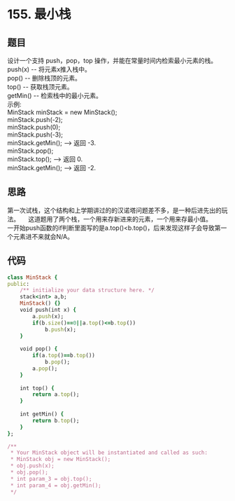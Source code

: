 # 155. 最小栈
## 题目
设计一个支持 push，pop，top 操作，并能在常量时间内检索最小元素的栈。  
push(x) -- 将元素x推入栈中。  
pop() -- 删除栈顶的元素。  
top() -- 获取栈顶元素。  
getMin() -- 检索栈中的最小元素。  
示例:                                  
MinStack minStack = new MinStack();   
minStack.push(-2);  
minStack.push(0);    
minStack.push(-3);                 
minStack.getMin();   --> 返回 -3.     
minStack.pop();                     
minStack.top();      --> 返回 0.     
minStack.getMin();   --> 返回 -2.     
## 思路                          
第一次试栈，这个结构和上学期讲过的的汉诺塔问题差不多，是一种后进先出的玩法。     
这道题用了两个栈，一个用来存新进来的元素，一个用来存最小值。         
一开始push函数的if判断里面写的是a.top()<b.top()，后来发现这样子会导致第一个元素进不来就会N/A。      
## 代码 
```ruby
class MinStack {
public:
    /** initialize your data structure here. */
    stack<int> a,b;
    MinStack() {}
    void push(int x) {
        a.push(x);
        if(b.size()==0||a.top()<=b.top())
            b.push(x);
    }
    
    void pop() {
        if(a.top()==b.top())
            b.pop();
        a.pop();
    }
    
    int top() {
        return a.top();
    }
    
    int getMin() {
        return b.top();
    }
};

/**
 * Your MinStack object will be instantiated and called as such:
 * MinStack obj = new MinStack();
 * obj.push(x);
 * obj.pop();
 * int param_3 = obj.top();
 * int param_4 = obj.getMin();
 */
```
